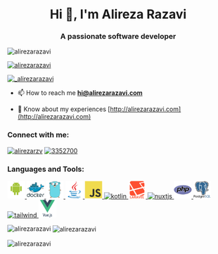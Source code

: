 <h1 align="center">Hi 👋, I'm Alireza Razavi</h1>
<h3 align="center">A passionate software developer</h3>

<p align="left"> <img src="https://komarev.com/ghpvc/?username=alirezarazavi&label=Profile%20views&color=0e75b6&style=flat" alt="alirezarazavi" /> </p>

<p align="left"> <a href="https://github.com/ryo-ma/github-profile-trophy"><img src="https://github-profile-trophy.vercel.app/?username=alirezarazavi" alt="alirezarazavi" /></a> </p>

<p align="left"> <a href="https://twitter.com/_alirezarazavi" target="blank"><img src="https://img.shields.io/twitter/follow/_alirezarazavi?logo=twitter&style=for-the-badge" alt="_alirezarazavi" /></a> </p>

- 📫 How to reach me **hi@alirezarazavi.com**

- 📄 Know about my experiences [http://alirezarazavi.com](http://alirezarazavi.com)

<h3 align="left">Connect with me:</h3>
<p align="left">
<a href="https://linkedin.com/in/alirezarzv" target="blank"><img align="center" src="https://cdn.jsdelivr.net/npm/simple-icons@3.0.1/icons/linkedin.svg" alt="alirezarzv" height="30" width="40" /></a>
<a href="https://stackoverflow.com/users/3352700" target="blank"><img align="center" src="https://cdn.jsdelivr.net/npm/simple-icons@3.0.1/icons/stackoverflow.svg" alt="3352700" height="30" width="40" /></a>
</p>

<h3 align="left">Languages and Tools:</h3>
<p align="left"> <a href="https://developer.android.com" target="_blank"> <img src="https://raw.githubusercontent.com/devicons/devicon/master/icons/android/android-original-wordmark.svg" alt="android" width="40" height="40"/> </a> <a href="https://www.docker.com/" target="_blank"> <img src="https://raw.githubusercontent.com/devicons/devicon/master/icons/docker/docker-original-wordmark.svg" alt="docker" width="40" height="40"/> </a> <a href="https://golang.org" target="_blank"> <img src="https://raw.githubusercontent.com/devicons/devicon/master/icons/go/go-original.svg" alt="go" width="40" height="40"/> </a> <a href="https://www.java.com" target="_blank"> <img src="https://raw.githubusercontent.com/devicons/devicon/master/icons/java/java-original.svg" alt="java" width="40" height="40"/> </a> <a href="https://developer.mozilla.org/en-US/docs/Web/JavaScript" target="_blank"> <img src="https://raw.githubusercontent.com/devicons/devicon/master/icons/javascript/javascript-original.svg" alt="javascript" width="40" height="40"/> </a> <a href="https://kotlinlang.org" target="_blank"> <img src="https://www.vectorlogo.zone/logos/kotlinlang/kotlinlang-icon.svg" alt="kotlin" width="40" height="40"/> </a> <a href="https://laravel.com/" target="_blank"> <img src="https://raw.githubusercontent.com/devicons/devicon/master/icons/laravel/laravel-plain-wordmark.svg" alt="laravel" width="40" height="40"/> </a> <a href="https://nuxtjs.org/" target="_blank"> <img src="https://www.vectorlogo.zone/logos/nuxtjs/nuxtjs-icon.svg" alt="nuxtjs" width="40" height="40"/> </a> <a href="https://www.php.net" target="_blank"> <img src="https://raw.githubusercontent.com/devicons/devicon/master/icons/php/php-original.svg" alt="php" width="40" height="40"/> </a> <a href="https://www.postgresql.org" target="_blank"> <img src="https://raw.githubusercontent.com/devicons/devicon/master/icons/postgresql/postgresql-original-wordmark.svg" alt="postgresql" width="40" height="40"/> </a> <a href="https://tailwindcss.com/" target="_blank"> <img src="https://www.vectorlogo.zone/logos/tailwindcss/tailwindcss-icon.svg" alt="tailwind" width="40" height="40"/> </a> <a href="https://vuejs.org/" target="_blank"> <img src="https://raw.githubusercontent.com/devicons/devicon/master/icons/vuejs/vuejs-original-wordmark.svg" alt="vuejs" width="40" height="40"/> </a> </p>

<p><img align="left" src="https://github-readme-stats.vercel.app/api/top-langs?username=alirezarazavi&show_icons=true&locale=en&layout=compact" alt="alirezarazavi" /></p>

<p>&nbsp;<img align="center" src="https://github-readme-stats.vercel.app/api?username=alirezarazavi&show_icons=true&locale=en" alt="alirezarazavi" /></p>

<p><img align="center" src="https://github-readme-streak-stats.herokuapp.com/?user=alirezarazavi&" alt="alirezarazavi" /></p>
